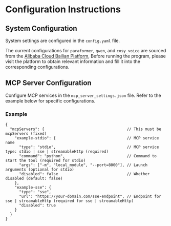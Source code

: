 # Configuration Instructions

## System Configuration

System settings are configured in the `config.yaml` file.

The current configurations for `paraformer`, `qwen`, and `cosy_voice` are sourced from the [Alibaba Cloud Bailian Platform](https://www.aliyun.com/product/bailian), Before running the program, please visit the platform to obtain relevant information and fill it into the corresponding configurations.

## MCP Server Configuration

Configure MCP services in the `mcp_server_settings.json` file. Refer to the example below for specific configurations.

### Example

```josn
{
  "mcpServers": {                                    // This must be mcpServers (fixed)
    "example-stdio": {                               // MCP service name
      "type": "stdio",                               // MCP service type: stdio | sse | streamableHttp (required)
      "command": "python",                           // Command to start the tool (required for stdio)
      "args": ["-m", "local_module", "--port=8000"], // Launch arguments (optional for stdio)
      "disabled": false                              // Whether disabled (default: false)
    },
    "example-sse": {
      "type": "sse",
      "url": "https://your-domain.com/sse-endpoint", // Endpoint for sse | streamableHttp (required for sse | streamableHttp)
      "disabled": true
    }
  }
}
```

